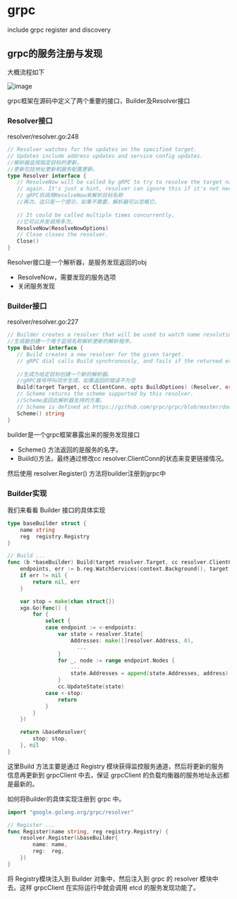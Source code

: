 # grpc

include grpc register and discovery



## grpc的服务注册与发现

大概流程如下

![image](https://s2.loli.net/2022/09/05/Eb2edCGcDNhVXAa.png)

grpc框架在源码中定义了两个重要的接口，Builder及Resolver接口

### Resolver接口

resolver/resolver.go:248

```go
// Resolver watches for the updates on the specified target.
// Updates include address updates and service config updates.
//解析器监视指定目标的更新。
//更新包括地址更新和服务配置更新。
type Resolver interface {
   // ResolveNow will be called by gRPC to try to resolve the target name
   // again. It's just a hint, resolver can ignore this if it's not necessary.
   // gRPC将调用ResolveNow来解析目标名称
   //再次。这只是一个提示，如果不需要，解析器可以忽略它。
     
   // It could be called multiple times concurrently.
   //它可以并发调用多次。
   ResolveNow(ResolveNowOptions)
   // Close closes the resolver.
   Close()
}
```

Resolver接口是一个解析器，是服务发现返回的obj

- ResolveNow，需要发现的服务选项
- 关闭服务发现



### Builder接口

resolver/resolver.go:227

```go
// Builder creates a resolver that will be used to watch name resolution updates.
//生成器创建一个用于监视名称解析更新的解析程序。
type Builder interface {
   // Build creates a new resolver for the given target.
   // gRPC dial calls Build synchronously, and fails if the returned error is not nil
    
   //生成为给定目标创建一个新的解析器。
   //gRPC拨号呼叫同步生成，如果返回的错误不为空
   Build(target Target, cc ClientConn, opts BuildOptions) (Resolver, error)
   // Scheme returns the scheme supported by this resolver.
   //Scheme返回此解析器支持的方案。
   // Scheme is defined at https://github.com/grpc/grpc/blob/master/doc/naming.md.
   Scheme() string
}
```

builder是一个grpc框架暴露出来的服务发现接口

- Scheme() 方法返回的是服务的名字。
- Buiild()方法，最终通过修改cc resolver.ClientConn的状态来变更链接情况。

然后使用 resolver.Register() 方法将builder注册到grpc中

### Builder实现

我们来看看 Builder 接口的具体实现

```go
type baseBuilder struct {
    name string
    reg  registry.Registry
}

// Build ...
func (b *baseBuilder) Build(target resolver.Target, cc resolver.ClientConn, opts resolver.BuildOptions) (resolver.Resolver, error) {
    endpoints, err := b.reg.WatchServices(context.Background(), target.Endpoint, "grpc")
    if err != nil {
        return nil, err
    }

    var stop = make(chan struct{})
    xgo.Go(func() {
        for {
            select {
            case endpoint := <-endpoints:
                var state = resolver.State{
                    Addresses: make([]resolver.Address, 0),
                      ...
                }
                for _, node := range endpoint.Nodes {
                    ...
                    state.Addresses = append(state.Addresses, address)
                }
                cc.UpdateState(state)
            case <-stop:
                return
            }
        }
    })

    return &baseResolver{
        stop: stop,
    }, nil
}
```

这里Build 方法主要是通过 Registry 模块获得监控服务通道，然后将更新的服务信息再更新到 grpcClient 中去，保证 grpcClient 的负载均衡器的服务地址永远都是最新的。

如何将Builder的具体实现注册到 grpc 中。

```go
import "google.golang.org/grpc/resolver"

// Register ...
func Register(name string, reg registry.Registry) {
    resolver.Register(&baseBuilder{
        name: name,
        reg:  reg,
    })
}
```

将 Registry模块注入到 Builder 对象中，然后注入到 grpc 的 resolver 模块中去。这样 grpcClient 在实际运行中就会调用 etcd 的服务发现功能了。